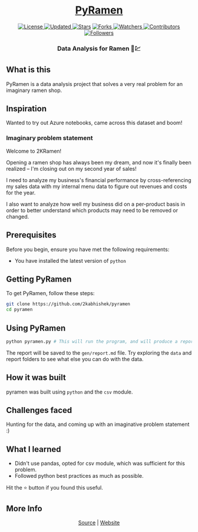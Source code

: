 <div align = "center">

<h1><a href="https://2kabhishek.github.io/pyramen">PyRamen</a></h1>

<a href="https://github.com/2KAbhishek/pyramen/blob/main/LICENSE">
<img alt="License" src="https://img.shields.io/github/license/2kabhishek/pyramen?style=plastic&color=white&label=License"> </a>

<a href="https://github.com/2KAbhishek/pyramen/pulse">
<img alt="Updated" src="https://img.shields.io/github/last-commit/2kabhishek/pyramen?style=plastic&color=e30724&label=Updated"> </a>

<a href="https://github.com/2KAbhishek/pyramen/stargazers">
<img alt="Stars" src="https://img.shields.io/github/stars/2kabhishek/pyramen?style=plastic&color=00d451&label=Stars"></a>

<a href="https://github.com/2KAbhishek/pyramen/network/members">
<img alt="Forks" src="https://img.shields.io/github/forks/2kabhishek/pyramen?style=plastic&color=1688f0&label=Forks"> </a>

<a href="https://github.com/2KAbhishek/pyramen/watchers">
<img alt="Watchers" src="https://img.shields.io/github/watchers/2kabhishek/pyramen?style=plastic&color=ff5500&label=Watchers"> </a>

<a href="https://github.com/2KAbhishek/pyramen/graphs/contributors">
<img alt="Contributors" src="https://img.shields.io/github/contributors/2kabhishek/pyramen?style=plastic&color=f0f&label=Contributors"> </a>

<a href="https://github.com/2KAbhishek?tab=followers">
<img alt="Followers" src="https://img.shields.io/github/followers/2kabhishek?color=222&style=plastic&label=Followers"> </a>

<h3>Data Analysis for Ramen 🍜💹</h3>

</div>

## What is this

PyRamen is a data analysis project that solves a very real problem for an imaginary ramen shop.

## Inspiration

Wanted to try out Azure notebooks, came across this dataset and boom!

### Imaginary problem statement

Welcome to 2KRamen!

Opening a ramen shop has always been my dream, and now it's finally been realized – I'm closing out on my second year of sales!

I need to analyze my business's financial performance by cross-referencing my sales data with my internal menu data to figure out revenues and costs for the year.

I also want to analyze how well my business did on a per-product basis in order to better understand which products may need to be removed or changed.

## Prerequisites

Before you begin, ensure you have met the following requirements:

- You have installed the latest version of `python`

## Getting PyRamen

To get PyRamen, follow these steps:

```bash
git clone https://github.com/2kabhishek/pyramen
cd pyramen
```

## Using PyRamen

```bash
python pyramen.py # This will run the program, and will produce a report

```

The report will be saved to the `gen/report.md` file. Try exploring the `data` and report folders to see what else you can do with the data.

## How it was built

pyramen was built using `python` and the `csv` module.

## Challenges faced

Hunting for the data, and coming up with an imaginative problem statement :)

## What I learned

- Didn't use pandas, opted for csv module, which was sufficient for this problem.
- Followed python best practices as much as possible.

Hit the ⭐ button if you found this useful.

## More Info

<div align="center">

<a href="https://github.com/2KAbhishek/pyramen">Source</a> | <a href="https://2kabhishek.github.io/pyramen">Website</a>

</div>

